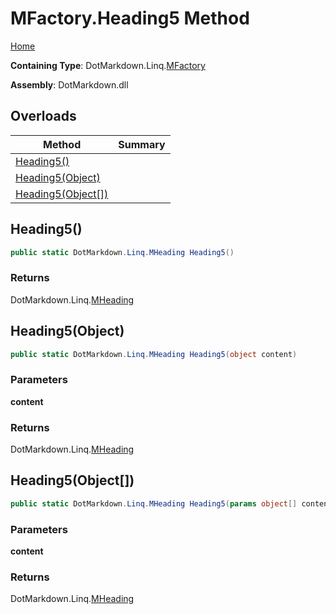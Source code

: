 # MFactory\.Heading5 Method

[Home](../../../../README.md)

**Containing Type**: DotMarkdown\.Linq\.[MFactory](../README.md)

**Assembly**: DotMarkdown\.dll

## Overloads

| Method | Summary |
| ------ | ------- |
| [Heading5()](#DotMarkdown_Linq_MFactory_Heading5) | |
| [Heading5(Object)](#DotMarkdown_Linq_MFactory_Heading5_System_Object_) | |
| [Heading5(Object\[\])](#DotMarkdown_Linq_MFactory_Heading5_System_Object___) | |

## Heading5\(\) <a name="DotMarkdown_Linq_MFactory_Heading5"></a>

```csharp
public static DotMarkdown.Linq.MHeading Heading5()
```

### Returns

DotMarkdown\.Linq\.[MHeading](../../MHeading/README.md)

## Heading5\(Object\) <a name="DotMarkdown_Linq_MFactory_Heading5_System_Object_"></a>

```csharp
public static DotMarkdown.Linq.MHeading Heading5(object content)
```

### Parameters

**content**

### Returns

DotMarkdown\.Linq\.[MHeading](../../MHeading/README.md)

## Heading5\(Object\[\]\) <a name="DotMarkdown_Linq_MFactory_Heading5_System_Object___"></a>

```csharp
public static DotMarkdown.Linq.MHeading Heading5(params object[] content)
```

### Parameters

**content**

### Returns

DotMarkdown\.Linq\.[MHeading](../../MHeading/README.md)

